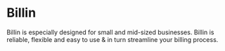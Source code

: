 Billin
======

Billin is especially designed for small and mid-sized businesses. Billin is reliable, flexible and easy to use &amp; in turn streamline your billing process.

